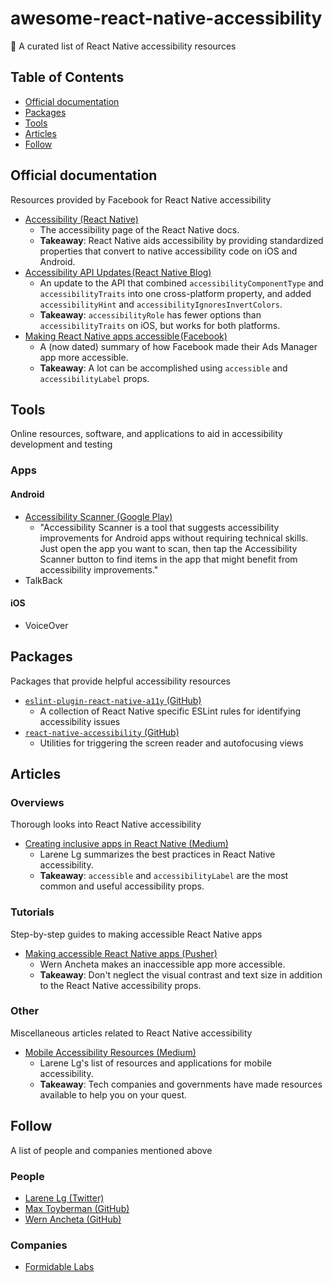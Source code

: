 # awesome-react-native-accessibility
🎁 A curated list of React Native accessibility resources

## Table of Contents

- [Official documentation](#official-documentation)
- [Packages](#packages)
- [Tools](#tools)
- [Articles](#articles)
- [Follow](#follow)

## Official documentation
Resources provided by Facebook for React Native accessibility

- [Accessibility (React Native)](https://facebook.github.io/react-native/docs/accessibility)
  - The accessibility page of the React Native docs.
  - **Takeaway**: React Native aids accessibility by providing standardized properties that convert to native accessibility code on iOS and Android.
- [Accessibility API Updates (React Native Blog)](https://facebook.github.io/react-native/blog/2018/08/13/react-native-accessibility-updates)
  - An update to the API that combined `accessibilityComponentType` and `accessibilityTraits` into one cross-platform property, and added `accessibilityHint` and `accessibilityIgnoresInvertColors`.
  - **Takeaway**: `accessibilityRole` has fewer options than `accessibilityTraits` on iOS, but works for both platforms.
- [Making React Native apps accessible (Facebook)](https://code.fb.com/android/making-react-native-apps-accessible/)
  - A (now dated) summary of how Facebook made their Ads Manager app more accessible.
  - **Takeaway**: A lot can be accomplished using `accessible` and `accessibilityLabel` props.

## Tools
Online resources, software, and applications to aid in accessibility development and testing

### Apps

#### Android

- [Accessibility Scanner (Google Play)](https://play.google.com/store/apps/details?id=com.google.android.apps.accessibility.auditor&hl=en_US)
  - "Accessibility Scanner is a tool that suggests accessibility improvements for Android apps without requiring technical skills. Just open the app you want to scan, then tap the Accessibility Scanner button to find items in the app that might benefit from accessibility improvements."
- TalkBack

#### iOS
- VoiceOver

## Packages
Packages that provide helpful accessibility resources

- [`eslint-plugin-react-native-a11y` (GitHub)](https://github.com/FormidableLabs/eslint-plugin-react-native-a11y)
  - A collection of React Native specific ESLint rules for identifying accessibility issues
- [`react-native-accessibility` (GitHub)](https://github.com/MaxToyberman/react-native-accessibility)
  - Utilities for triggering the screen reader and autofocusing views

## Articles

### Overviews
Thorough looks into React Native accessibility

- [Creating inclusive apps in React Native (Medium)](https://medium.com/@larenelg/creating-inclusive-apps-in-react-native-the-coding-bit-bd3832349009)
  - Larene Lg summarizes the best practices in React Native accessibility.
  - **Takeaway**: `accessible` and `accessibilityLabel` are the most common and useful accessibility props.

### Tutorials
Step-by-step guides to making accessible React Native apps

- [Making accessible React Native apps (Pusher)](https://pusher.com/tutorials/accessible-react-native)
  - Wern Ancheta makes an inaccessible app more accessible.
  - **Takeaway**: Don't neglect the visual contrast and text size in addition to the React Native accessibility props.

### Other
Miscellaneous articles related to React Native accessibility

- [Mobile Accessibility Resources (Medium)](https://medium.com/@larenelg/mobile-accessibility-resources-dab97a739080)
  - Larene Lg's list of resources and applications for mobile accessibility.
  - **Takeaway**: Tech companies and governments have made resources available to help you on your quest.

## Follow
A list of people and companies mentioned above

### People
- [Larene Lg (Twitter)](https://twitter.com/larenelg)
- [Max Toyberman (GitHub)](https://github.com/MaxToyberman)
- [Wern Ancheta (GitHub)](https://github.com/anchetaWern)

### Companies
- [Formidable Labs](https://formidable.com/)
